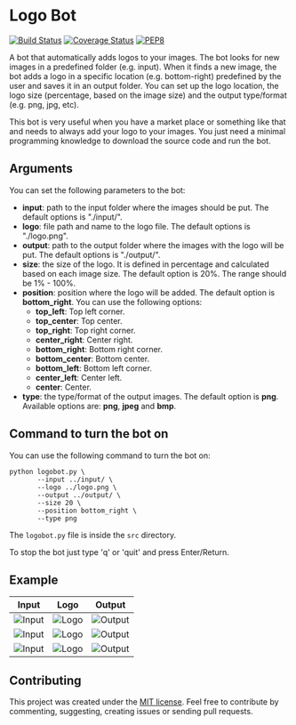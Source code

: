 # Logo Bot

[![Build Status](https://travis-ci.org/kelvins/logo-bot.svg)](https://travis-ci.org/kelvins/logo-bot)
[![Coverage Status](https://coveralls.io/repos/github/kelvins/logo-bot/badge.svg?branch=master)](https://coveralls.io/github/kelvins/logo-bot?branch=master)
[![PEP8](https://img.shields.io/badge/code%20style-pep8-green.svg)](https://www.python.org/dev/peps/pep-0008/)

A bot that automatically adds logos to your images. The bot looks for new images in a predefined folder (e.g. input). When it finds a new image, the bot adds a logo in a specific location (e.g. bottom-right) predefined by the user and saves it in an output folder. You can set up the logo location, the logo size (percentage, based on the image size) and the output type/format (e.g. png, jpg, etc).

This bot is very useful when you have a market place or something like that and needs to always add your logo to your images. You just need a minimal programming knowledge to download the source code and run the bot.

## Arguments

You can set the following parameters to the bot:

- **input**: path to the input folder where the images should be put. The default options is "./input/".
- **logo**: file path and name to the logo file. The default options is "./logo.png".
- **output**: path to the output folder where the images with the logo will be put. The default options is "./output/".
- **size**: the size of the logo. It is defined in percentage and calculated based on each image size. The default option is 20%. The range should be 1% - 100%.
- **position**: position where the logo will be added. The default option is **bottom_right**. You can use the following options:
	- **top_left**: Top left corner.
	- **top_center**: Top center.
	- **top_right**: Top right corner.
	- **center_right**: Center right.
	- **bottom_right**: Bottom right corner.
	- **bottom_center**: Bottom center.
	- **bottom_left**: Bottom left corner.
	- **center_left**: Center left.
	- **center**: Center.
- **type**: the type/format of the output images. The default option is **png**. Available options are: **png**, **jpeg** and **bmp**.

## Command to turn the bot on

You can use the following command to turn the bot on:

```
python logobot.py \
       --input ../input/ \
       --logo ../logo.png \
       --output ../output/ \
       --size 20 \
       --position bottom_right \
       --type png
```

The `logobot.py` file is inside the `src` directory.

To stop the bot just type 'q' or 'quit' and press Enter/Return.

## Example

|                  **Input**                |                   **Logo**                 |                 **Output**                 |
|:-----------------------------------------:|:------------------------------------------:|:------------------------------------------:|
| ![Input](https://i.imgur.com/HHqvE4o.jpg) |  ![Logo](https://i.imgur.com/qn284gD.png)  | ![Output](https://i.imgur.com/tAseG81.jpg) |
| ![Input](https://i.imgur.com/Wq2g7IV.png) |  ![Logo](https://i.imgur.com/qn284gD.png)  | ![Output](https://i.imgur.com/p2kjF87.png) |
| ![Input](https://i.imgur.com/Lk0yqmv.jpg) |  ![Logo](https://i.imgur.com/qn284gD.png)  | ![Output](https://i.imgur.com/JeiEi3Y.png) |

## Contributing

This project was created under the [MIT license][1].
Feel free to contribute by commenting, suggesting, creating issues or sending pull requests.

 [1]: LICENSE
